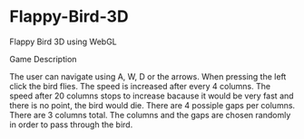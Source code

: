 # Flappy-Bird-3D
Flappy Bird 3D using WebGL

Game Description

The user can navigate using A, W, D or the arrows. When pressing the left click the bird flies. The speed
is increased after every 4 columns. The speed after 20 columns stops to increase bacause it would be
very fast and there is no point, the bird would die. 
There are 4 possiple gaps per columns. There are 3 columns total. The columns and the gaps are chosen randomly
in order to pass through the bird.


